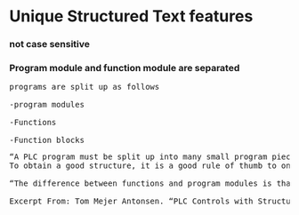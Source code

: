 #  Unique Structured Text features


### not case sensitive

### Program module and function module are separated
<pre>
programs are split up as follows

-program modules

-Functions

-Function blocks
</pre> 
<pre>
“A PLC program must be split up into many small program pieces in order to have a good and clear program structure. The small program pieces are called program modules, functions and function blocks, and they each contain a small piece of PLC code and is a building block, to be used or reused whenever needed.
To obtain a good structure, it is a good rule of thumb to only have only 20 - 25 lines of PLC code in each program module, function or function block.”

“The difference between functions and program modules is that functions often perform calculations or data processing on individual components, whilst program modules is the splitting up of the entire program. The program modules use relevant functions and function blocks to solve the specific tasks.”

Excerpt From: Tom Mejer Antonsen. “PLC Controls with Structured Text (ST), V3.” Apple Books. 
</pre>
